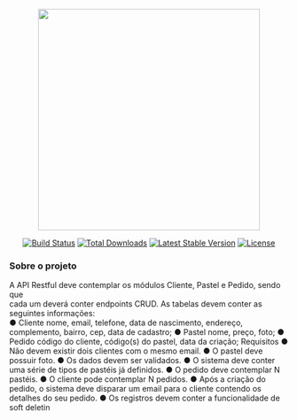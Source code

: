 <p align="center"><a href="https://laravel.com" target="_blank"><img src="https://raw.githubusercontent.com/laravel/art/master/logo-lockup/5%20SVG/2%20CMYK/1%20Full%20Color/laravel-logolockup-cmyk-red.svg" width="400"></a></p>

<p align="center">
<a href="https://travis-ci.org/laravel/framework"><img src="https://travis-ci.org/laravel/framework.svg" alt="Build Status"></a>
<a href="https://packagist.org/packages/laravel/framework"><img src="https://img.shields.io/packagist/dt/laravel/framework" alt="Total Downloads"></a>
<a href="https://packagist.org/packages/laravel/framework"><img src="https://img.shields.io/packagist/v/laravel/framework" alt="Latest Stable Version"></a>
<a href="https://packagist.org/packages/laravel/framework"><img src="https://img.shields.io/packagist/l/laravel/framework" alt="License"></a>
</p>

### Sobre o projeto
A API Restful deve contemplar os módulos Cliente, Pastel e Pedido, sendo que<br>
cada um deverá conter endpoints CRUD.
As tabelas devem conter as seguintes informações:<br>
● Cliente nome, email, telefone, data de nascimento, endereço, complemento,
bairro, cep, data de cadastro;
● Pastel nome, preço, foto;
● Pedido código do cliente, código(s) do pastel, data da criação;
Requisitos
● Não devem existir dois clientes com o mesmo email.
● O pastel deve possuir foto.
● Os dados devem ser validados.
● O sistema deve conter uma série de tipos de pastéis já definidos.
● O pedido deve contemplar N pastéis.
● O cliente pode contemplar N pedidos.
● Após a criação do pedido, o sistema deve disparar um email para o cliente
contendo os detalhes do seu pedido.
● Os registros devem conter a funcionalidade de soft deletin
